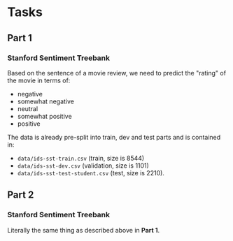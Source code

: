 # Tasks

## Part 1
### Stanford Sentiment Treebank

Based on the sentence of a movie review, we need to
predict the "rating" of the movie in terms of:
- negative
- somewhat negative
- neutral
- somewhat positive
- positive

The data is already pre-split into train, dev and
test parts and is contained in:
- `data/ids-sst-train.csv` (train, size is 8544)
- `data/ids-sst-dev.csv` (validation, size is 1101)
- `data/ids-sst-test-student.csv` (test, size
is 2210).


## Part 2

### Stanford Sentiment Treebank

Literally the same thing as described above in
**Part 1**.

